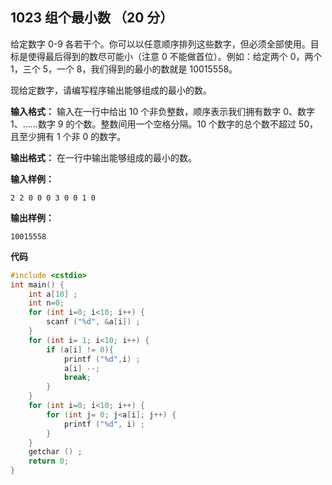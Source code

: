 ﻿## 1023 组个最小数 （20 分）

给定数字 0-9 各若干个。你可以以任意顺序排列这些数字，但必须全部使用。目标是使得最后得到的数尽可能小（注意 0 不能做首位）。例如：给定两个 0，两个 1，三个 5，一个 8，我们得到的最小的数就是 10015558。

现给定数字，请编写程序输出能够组成的最小的数。

**输入格式：**
输入在一行中给出 10 个非负整数，顺序表示我们拥有数字 0、数字 1、……数字 9 的个数。整数间用一个空格分隔。10 个数字的总个数不超过 50，且至少拥有 1 个非 0 的数字。

**输出格式：**
在一行中输出能够组成的最小的数。

**输入样例：**

    2 2 0 0 0 3 0 0 1 0

**输出样例：**

    10015558

**代码**

```c
#include <cstdio> 
int main() {
	int a[10] ;
	int n=0;
	for (int i=0; i<10; i++) {
		scanf ("%d", &a[i]) ;
	}
	for (int i= 1; i<10; i++) {
		if (a[i] != 0){ 
			printf ("%d",i) ;
			a[i] --;
			break;
		}
	}
	for (int i=0; i<10; i++) {
		for (int j= 0; j<a[i]; j++) {
			printf ("%d", i) ;
		}
	}
	getchar () ;
	return 0;
} 
```

